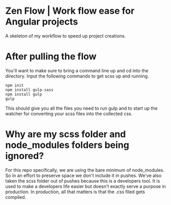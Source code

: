 # Zen Flow | Work flow ease for Angular projects
A skeleton of my workflow to speed up project creations.

# After pulling the flow
You'll want to make sure to bring a command line up and cd into the directory.
Input the following commands to get scss up and running.

```
npm init
npm install gulp-sass
npm install gulp
gulp
```

This should give you all the files you need to run gulp and to start up the watcher for converting your scss files into the collected css.

# Why are my scss folder and node_modules folders being ignored?
For this repo specifically, we are using the bare minimum of node_modules.
So in an effort to preserve space we don't include it in pushes.
We've also taken the scss folder out of pushes because this is a developers tool.
It is used to make a developers life easier but doesn't exactly serve a purpose in production.
In production, all that matters is that the .css filed gets compiled.